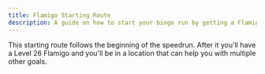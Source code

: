 ```yaml
---
title: Flamigo Starting Route
description: A guide on how to start your bingo run by getting a Flamigo
---
```


This starting route follows the beginning of the speedrun.
After it you'll have a Level 26 Flamigo and you'll be in a location that can help you with multiple other goals.
